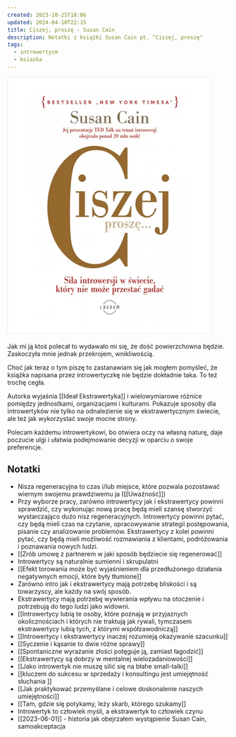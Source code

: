```yaml
---
created: 2023-10-25T18:06
updated: 2024-04-10T22:15
title: Ciszej, proszę - Susan Cain
description: Notatki z książki Susan Cain pt. "Ciszej, proszę"
tags:
  - introwertyzm
  - ksiazka
---
```

![Ciszej proszę, Susan Cain - okładka książki](./ciszej-prosze-susan-cain.png)

Jak mi ją ktoś polecał to wydawało mi się, że dość powierzchowna będzie. Zaskoczyła mnie jednak przekrojem, wnikliwością.

Choć jak teraz o tym piszę to zastanawiam się jak mogłem pomyśleć, że książka napisana przez introwertyczkę nie będzie dokładnie taka. To też trochę cegła.

Autorka wyjaśnia [[Ideał Ekstrawertyka]] i wielowymiarowe różnice pomiędzy jednostkami, organizacjami i kulturami. Pokazuje sposoby dla introwertyków nie tylko na odnalezienie się w ekstrawertycznym świecie, ale też jak wykorzystać swoje mocne strony.

Polecam każdemu introwertykowi, bo otwiera oczy na własną naturę, daje poczucie ulgi i ułatwia podejmowanie decyzji w oparciu o swoje preferencje.
## Notatki

- Nisza regeneracyjna to czas i/lub miejsce, które pozwala pozostawać wiernym swojemu prawdziwemu ja ([[Uważność]])
- Przy wyborze pracy, zarówno introwertycy jak i ekstrawertycy powinni sprawdzić, czy wykonując nową pracę będą mieli szansę stworzyć wystarczająco dużo nisz regeneracyjnych. Introwertycy powinni pytać, czy będą mieli czas na czytanie, opracowywanie strategii postępowania, pisanie czy analizowanie problemów. Ekstrawertycy z kolei powinni pytać, czy będą mieli możliwość rozmawiania z klientami, podróżowania i poznawania nowych ludzi.
- [[Zrób umowę z partnerem w jaki sposób będziecie się regenerować]]
- Introwertycy są naturalnie sumienni i skrupulatni
- [[Efekt torowania może być wyjaśnieniem dla przedłużonego działania negatywnych emocji, które były tłumione]]
- Zarówno intro jak i ekstrawertycy mają potrzebę bliskości i są towarzyscy, ale każdy na swój sposób.
- Ekstrawertycy mają potrzebę wywierania wpływu na otoczenie i potrzebują do tego ludzi jako widowni.
- [[Introwertycy lubią te osoby, które poznają w przyjaznych okolicznościach i których nie traktują jak rywali, tymczasem ekstrawertycy lubią tych, z którymi współzawodniczą]]
- [[Introwertycy i ekstrawertycy inaczej rozumieją okazywanie szacunku]]
- [[Syczenie i kąsanie to dwie różne sprawy]]
- [[Spontaniczne wyrażanie złości potęguje ją, zamiast łagodzić]]
- [[Ekstrawertycy są dobrzy w mentalnej wielozadaniowości]]
- [[Jako introwertyk nie muszę silić się na błahe small-talki]]
- [[kluczem do sukcesu w sprzedaży i konsultingu jest umiejętność słuchania ]]
- [[Jak praktykować przemyślane i celowe doskonalenie naszych umiejętności]]
- [[Tam, gdzie się potykamy, leży skarb, którego szukamy]]
- Introwertyk to człowiek myśli, a ekstrawertyk to człowiek czynu
- [[2023-06-01]] - historia jak obejrzałem wystąpienie Susan Cain, samoakceptacja
